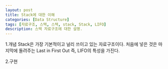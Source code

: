 ```yaml
---
layout: post
title: Stack에 대한 이해
categories: [Data Structure]
tags: [자료구조, 스택, 스텍, stack, Stack, LIFO]
description: 스택 자료구조에 대한 설명.
---
```


1.개념
Stack은 가장 기본적이고 널리 쓰이고 있는 자료구조이다.
처음에 넣은 것은 마지막에 돌려주는 Last in First Out 즉, LIFO의 특성을 가진다.

2.구현
